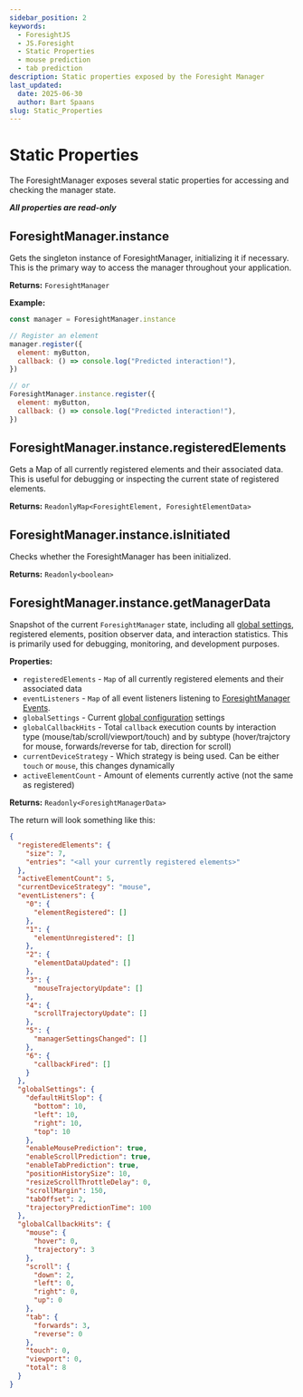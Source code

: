 ```yaml
---
sidebar_position: 2
keywords:
  - ForesightJS
  - JS.Foresight
  - Static Properties
  - mouse prediction
  - tab prediction
description: Static properties exposed by the Foresight Manager
last_updated:
  date: 2025-06-30
  author: Bart Spaans
slug: Static_Properties
---
```


# Static Properties

The ForesightManager exposes several static properties for accessing and checking the manager state.

**_All properties are read-only_**

## ForesightManager.instance

Gets the singleton instance of ForesightManager, initializing it if necessary. This is the primary way to access the manager throughout your application.

**Returns:** `ForesightManager`

**Example:**

```javascript
const manager = ForesightManager.instance

// Register an element
manager.register({
  element: myButton,
  callback: () => console.log("Predicted interaction!"),
})

// or
ForesightManager.instance.register({
  element: myButton,
  callback: () => console.log("Predicted interaction!"),
})
```

## ForesightManager.instance.registeredElements

Gets a Map of all currently registered elements and their associated data. This is useful for debugging or inspecting the current state of registered elements.

**Returns:** `ReadonlyMap<ForesightElement, ForesightElementData>`

## ForesightManager.instance.isInitiated

Checks whether the ForesightManager has been initialized.

**Returns:** `Readonly<boolean>`

## ForesightManager.instance.getManagerData

Snapshot of the current `ForesightManager` state, including all [global settings](/docs/configuration/global-settings), registered elements, position observer data, and interaction statistics. This is primarily used for debugging, monitoring, and development purposes.

**Properties:**

- `registeredElements` - `Map` of all currently registered elements and their associated data
- `eventListeners` - `Map` of all event listeners listening to [ForesightManager Events](/docs/events).
- `globalSettings` - Current [global configuration](/docs/configuration/global-settings) settings
- `globalCallbackHits` - Total `callback` execution counts by interaction type (mouse/tab/scroll/viewport/touch) and by subtype (hover/trajctory for mouse, forwards/reverse for tab, direction for scroll)
- `currentDeviceStrategy` - Which strategy is being used. Can be either `touch` or `mouse`, this changes dynamically
- `activeElementCount` - Amount of elements currently active (not the same as registered)

**Returns:** `Readonly<ForesightManagerData>`

The return will look something like this:

```json
{
  "registeredElements": {
    "size": 7,
    "entries": "<all your currently registered elements>"
  },
  "activeElementCount": 5,
  "currentDeviceStrategy": "mouse",
  "eventListeners": {
    "0": {
      "elementRegistered": []
    },
    "1": {
      "elementUnregistered": []
    },
    "2": {
      "elementDataUpdated": []
    },
    "3": {
      "mouseTrajectoryUpdate": []
    },
    "4": {
      "scrollTrajectoryUpdate": []
    },
    "5": {
      "managerSettingsChanged": []
    },
    "6": {
      "callbackFired": []
    }
  },
  "globalSettings": {
    "defaultHitSlop": {
      "bottom": 10,
      "left": 10,
      "right": 10,
      "top": 10
    },
    "enableMousePrediction": true,
    "enableScrollPrediction": true,
    "enableTabPrediction": true,
    "positionHistorySize": 10,
    "resizeScrollThrottleDelay": 0,
    "scrollMargin": 150,
    "tabOffset": 2,
    "trajectoryPredictionTime": 100
  },
  "globalCallbackHits": {
    "mouse": {
      "hover": 0,
      "trajectory": 3
    },
    "scroll": {
      "down": 2,
      "left": 0,
      "right": 0,
      "up": 0
    },
    "tab": {
      "forwards": 3,
      "reverse": 0
    },
    "touch": 0,
    "viewport": 0,
    "total": 8
  }
}
```
